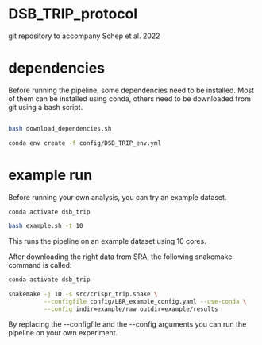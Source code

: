 # DSB_TRIP_protocol
git repository to accompany Schep et al. 2022

# dependencies
Before running the pipeline, some dependencies need to be installed.
Most of them can be installed using conda, others need to be downloaded from git using a bash script.

```bash

bash download_dependencies.sh

conda env create -f config/DSB_TRIP_env.yml

```

# example run
Before running your own analysis, you can try an example dataset.

```bash
conda activate dsb_trip

bash example.sh -t 10
```

This runs the pipeline on an example dataset using 10 cores.

After downloading the right data from SRA, the following snakemake command is called:

```bash
conda activate dsb_trip

snakemake -j 10 -s src/crispr_trip.snake \
          --configfile config/LBR_example_config.yaml --use-conda \
          --config indir=example/raw outdir=example/results 
```

By replacing the --configfile and the --config arguments you can run the pipeline on your own experiment.

